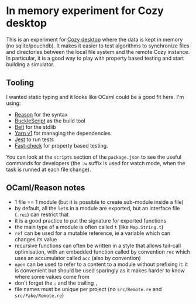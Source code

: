 # In memory experiment for Cozy desktop

This is an experiment for [Cozy desktop](https://github.com/cozy-labs/cozy-desktop)
where the data is kept in memory (no sqlite/pouchdb). It makes it easier to
test algorithms to synchronize files and directories between the local file
system and the remote Cozy instance. In particular, it is a good way to play
with property based testing and start building a simulator.

## Tooling

I wanted static typing and it looks like OCaml could be a good fit here. I'm
using:

- [Reason](https://reasonml.org/) for the syntax
- [BuckleScript](https://bucklescript.github.io/) as the build tool
- [Belt](https://reasonml.org/apis/javascript/latest/belt) for the stdlib
- [Yarn v1](https://classic.yarnpkg.com/lang/en/) for managing the dependencies
- [Jest](https://jestjs.io/) to run tests
- [Fast-check](https://github.com/dubzzz/fast-check) for property based testing.

You can look at the `scripts` section of the `package.json` to see the useful
commands for developers (the `:w` suffix is used for watch mode, when the task
is runned at each file change).

## OCaml/Reason notes

- 1 file == 1 module (but it is possible to create sub-module inside a file)
- by default, all the `let`s in a module are exported, but an interface file (`.rei`) can restrict that
- it is a good practice to put the signature for exported functions
- the main type of a module is often called `t` (like `Map.String.t`)
- `ref` can be used for a mutable reference, ie a variable which can changes its value
- recursive functions can often be written in a style that allows tail-call optimisation, with an embedded function called by convention `rec` which uses an accumulator called `acc` (also by convention)
- `open` can be used to refer to a content to a module without prefixing it: it is convenient but should be used sparingly as it makes harder to know where some values come from
- don't forget the `;` and the trailing `,`
- file names must be unique per project (no `src/Remote.re` and `src/Fake/Remote.re`)
